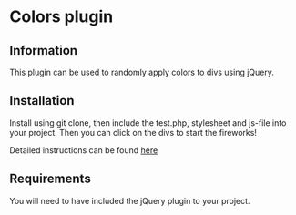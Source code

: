 Colors plugin
=============

Information
-----------

This plugin can be used to randomly apply colors to divs using jQuery.  

Installation
------------

Install using git clone, then include the test.php, stylesheet and js-file into your project. Then you can click on the divs to start the fireworks! 

Detailed instructions can be found [here](http://www.student.bth.se/~maof14/javascript/kmom03/colors/mall)

Requirements
------------

You will need to have included the jQuery plugin to your project. 
